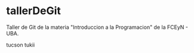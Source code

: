 # tallerDeGit

Taller de Git de la materia "Introduccion a la Programacion" de la FCEyN - UBA.

tucson
tukii

